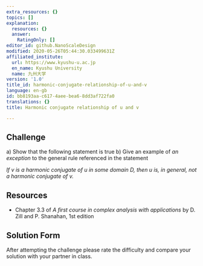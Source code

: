 ```yaml
---
extra_resources: {}
topics: []
explanation:
  resources: {}
  answer:
    RatingOnly: []
editor_id: github.NanoScaleDesign
modified: 2020-05-26T05:44:30.033499631Z
affiliated_institute:
  url: https://www.kyushu-u.ac.jp
  en_name: Kyushu University
  name: 九州大学
version: '1.0'
title_id: harmonic-conjugate-relationship-of-u-and-v
language: en-gb
id: bb8193aa-c617-4aee-bea6-8dd3af722fa0
translations: {}
title: Harmonic conjugate relationship of u and v

---
```


## Challenge
a) Show that the following statement is true
b) Give an example of *an exception* to the general rule referenced in the statement

*If v is a harmonic conjugate of u in some domain D, then u is, in general, not a harmonic conjugate of v.*

## Resources
- Chapter 3.3 of *A first course in complex analysis with applications* by D. Zill and P. Shanahan, 1st edition


## Solution Form
After attempting the challenge please rate the difficulty and compare your solution with your partner in class.